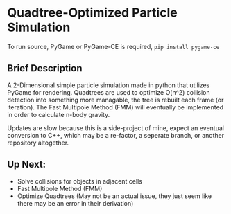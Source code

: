 # Quadtree-Optimized Particle Simulation
To run source, PyGame or PyGame-CE is required, `pip install pygame-ce`
## Brief Description
A 2-Dimensional simple particle simulation made in python that utilizes PyGame for rendering.
Quadtrees are used to optimize O(n^2) collision detection into something more managable, the tree is rebuilt each frame (or iteration).
The Fast Multipole Method (FMM) will eventually be implemented in order to calculate n-body gravity.

Updates are slow because this is a side-project of mine, expect an eventual conversion to C++, which may be a re-factor, a seperate branch, or another repository altogether.

## Up Next:
* Solve collisions for objects in adjacent cells
* Fast Multipole Method (FMM)
* Optimize Quadtrees (May not be an actual issue, they just seem like there may be an error in their derivation)
